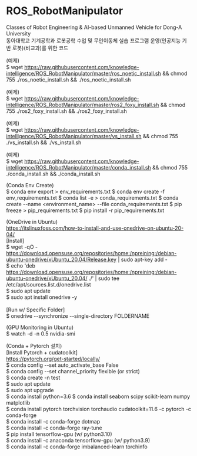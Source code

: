 # ROS_RobotManipulator
Classes of Robot Engineering &amp; AI-based Unmanned Vehicle for Dong-A University <br>
동아대학교 기계공학과 로봇공학 수업 및 무인이동체 실습 프로그램 운영(인공지능 기반 로봇)(비교과)를 위한 코드


(예제)<br>
$ wget https://raw.githubusercontent.com/knowledge-intelligence/ROS_RobotManipulator/master/ros_noetic_install.sh && chmod 755 ./ros_noetic_install.sh && ./ros_noetic_install.sh

(예제)<br>
$ wget https://raw.githubusercontent.com/knowledge-intelligence/ROS_RobotManipulator/master/ros2_foxy_install.sh && chmod 755 ./ros2_foxy_install.sh && ./ros2_foxy_install.sh

(예제)<br>
$ wget https://raw.githubusercontent.com/knowledge-intelligence/ROS_RobotManipulator/master/vs_install.sh && chmod 755 ./vs_install.sh && ./vs_install.sh

(예제)<br>
$ wget https://raw.githubusercontent.com/knowledge-intelligence/ROS_RobotManipulator/master/conda_install.sh && chmod 755 ./conda_install.sh && ./conda_install.sh


(Conda Env Create)<br>
$ conda env export > env_requirements.txt
$ conda env create -f env_requirements.txt
$ conda list -e > conda_requirements.txt
$ conda create --name <environment_name> --file conda_requirements.txt
$ pip freeze > pip_requirements.txt
$ pip install -r pip_requirements.txt


(OneDrive in Ubuntu)<br>
https://itslinuxfoss.com/how-to-install-and-use-onedrive-on-ubuntu-20-04/<br>
[Install]<br>
$ wget -qO - https://download.opensuse.org/repositories/home:/npreining:/debian-ubuntu-onedrive/xUbuntu_20.04/Release.key | sudo apt-key add -
<br>
$ echo 'deb https://download.opensuse.org/repositories/home:/npreining:/debian-ubuntu-onedrive/xUbuntu_20.04/ ./' | sudo tee /etc/apt/sources.list.d/onedrive.list
<br>
$ sudo apt update
<br>
$ sudo apt install onedrive -y
<br>
<br>
[Run w/ Specific Folder]<br>
$ onedrive --synchronize --single-directory FOLDERNAME


(GPU Monitoring in Ubuntu)<br>
$ watch -d -n 0.5 nvidia-smi



(Conda + Pytorch 설치) <br>
[Install Pytorch + cudatoolkit] <br>
https://pytorch.org/get-started/locally/ <br>
$ conda config --set auto_activate_base False <br>
$ conda config --set channel_priority flexible (or strict)<br>
$ conda create -n test <br>
$ sudo apt update <br>
$ sudo apt upgrade <br>
$ conda install python=3.6
$ conda install seaborn scipy scikit-learn numpy matplotlib <br>
$ conda install pytorch torchvision torchaudio cudatoolkit=11.6 -c pytorch -c conda-forge <br>
$ conda install -c conda-forge dotmap <br>
$ conda install -c conda-forge ray-tune <br>
$ pip install tensorflow-gpu (w/ python3.10) <br>
$ conda install -c anaconda tensorflow-gpu (w/ python3.9)<br>
$ conda install -c conda-forge imbalanced-learn torchinfo
